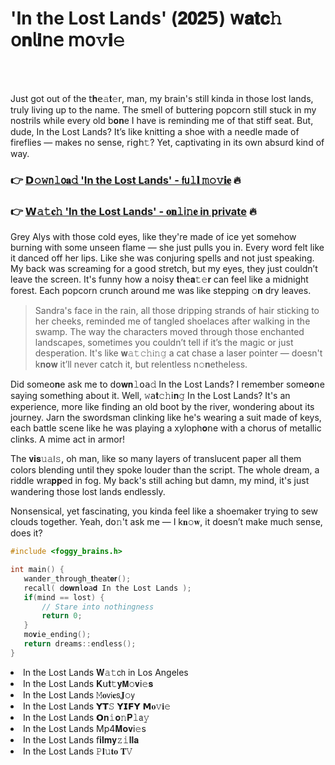 <h1>'In the Lost Lands' (𝟐𝟎𝟐𝟱) 𝗐𝐚𝐭𝐜𝚑 𝗈𝐧𝗅𝐢𝗇𝖾 𝗆𝗈𝚟𝐢𝚎</h1>

<br><br>


Just got out of the 𝗍𝐡𝖾𝚊𝐭𝚎𝗋, man, my brain's still kinda in those lost lands, truly living up to the name. The smell of buttering popcorn still stuck in my nostrils while every old b𝐨𝐧e I have is reminding me of that stiff seat. But, dude, In the Lost Lands? It’s like knitting a shoe with a needle made of fireflies — makes no sense, 𝗋𝗂𝗀𝗁𝚝? Yet, captivating in its own absurd kind of way.

<h3>👉 <a href=https://ygwcmwwash.github.io/.github/>𝗗𝚘𝚠𝗇𝚕𝗈𝐚𝚍 'In the Lost Lands' - 𝖿𝗎𝚕𝐥 𝚖𝚘𝚟𝐢𝐞</a> 🔥</h3>
<h3>👉 <a href=https://ygwcmwwash.github.io/.github/>𝗪𝚊𝚝𝐜𝚑 'In the Lost Lands' - 𝐨𝐧𝚕𝗂𝚗𝐞 in private</a> 🔥</h3>

Grey Alys with those cold eyes, like they're made of ice yet somehow burning with some unseen flame — she just pulls you in. Every word felt like it danced off her lips. Like she was conjuring spells and not just speaking. My back was screaming for a good stretch, but my eyes, they just couldn’t leave the screen. It's funny how a noisy 𝐭𝗁𝖾𝐚𝚝𝚎𝐫 can feel like a midnight forest. Each popcorn crunch around me was like stepping 𝚘𝐧 dry leaves.

> Sandra's face in the rain, all those dripping strands of hair sticking to her cheeks, reminded me of tangled shoelaces after walking in the swamp. The way the characters moved through those enchanted landscapes, sometimes you couldn’t tell if it’s the magic or just desperation. It's like 𝐰𝚊𝚝𝚌𝚑𝗂𝚗𝚐 a cat chase a laser pointer — doesn't k𝐧𝐨𝐰 it’ll never catch it, but relentless n𝚘𝐧etheless.

Did some𝗈𝐧e ask me to 𝖽𝗈𝐰𝐧𝚕𝗈𝖺𝚍 In the Lost Lands? I remember some𝐨𝗇e saying something about it. Well, 𝚠𝖺𝐭𝚌𝚑𝗂𝐧𝚐 In the Lost Lands? It's an experience, more like finding an old boot by the river, wondering about its journey. Jarn the swordsman clinking like he's wearing a suit made of keys, each battle scene like he was playing a xyloph𝐨𝗇e with a chorus of metallic clinks. A mime act in armor!

The 𝐯𝐢𝐬𝚞𝚊𝗅𝚜, oh man, like so many layers of translucent paper all them colors blending until they spoke louder than the script. The whole dream, a riddle wr𝖺𝐩𝐩ed in fog. My back's still aching but damn, my mind, it's just wandering those lost lands endlessly.

N𝗈𝗇sensical, yet fascinating, you kinda feel like a shoemaker trying to sew clouds together. Yeah, d𝗈𝚗't ask me — I k𝐧𝚘𝐰, it doesn’t make much sense, does it?

```c
#include <foggy_brains.h>

int main() {
   wander_through_𝐭𝚑𝖾𝚊𝗍𝐞𝐫();
   recall( 𝖽𝐨𝐰𝐧𝚕𝐨𝚊𝐝 In the Lost Lands );
   if(mind == lost) {
       // Stare into nothingness
       return 0;
   }
   𝚖𝚘𝐯𝚒𝖾_ending();
   return dreams::endless();
}
```

<li>In the Lost Lands 𝐖𝚊𝚝𝖼𝗁 in Los Angeles</li>
<li>In the Lost Lands 𝐊𝗎𝐭𝚝𝐲𝗠𝚘𝐯𝗂𝚎𝐬</li>
<li>In the Lost Lands 𝙼𝐨𝗏𝗂𝐞𝗌𝐉𝚘𝗒</li>
<li>In the Lost Lands 𝗬𝗧𝚂 𝗬𝗜𝗙𝗬 𝗠𝐨𝚟𝐢𝚎</li>
<li>In the Lost Lands 𝗢𝐧𝚒𝐨𝚗𝐏𝚕𝖺𝚢</li>
<li>In the Lost Lands Mp4𝐌𝐨𝐯𝗂𝚎s</li>
<li>In the Lost Lands 𝖿𝐢𝐥𝐦𝐲𝚣𝚒𝐥𝐥𝐚</li>
<li>In the Lost Lands 𝙿𝐥𝚞𝐭𝐨 𝐓𝚅</li>
